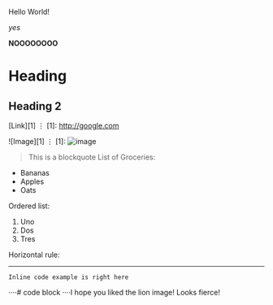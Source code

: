 Hello World!


_yes_

__NOOOOOOOO__


Heading
=========

Heading 2
---------


[Link][1]
⋮
[1]: http://google.com

![Image][1]
⋮
[1]: ![image](https://user-images.githubusercontent.com/97709147/149427240-4b910f80-0763-45f4-9997-e6af14320282.png)

> This is a blockquote
List of Groceries: 
- Bananas
- Apples
- Oats

Ordered list: 
1) Uno
2) Dos
3) Tres

Horizontal rule:

***

`Inline code example is right here` 

····# code block
····I hope you liked the lion image! Looks fierce!
